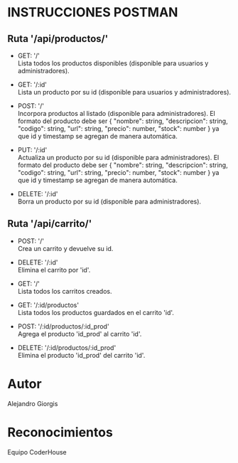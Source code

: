 # INSTRUCCIONES POSTMAN

## Ruta '/api/productos/' 

- GET: '/'  
Lista todos los productos disponibles (disponible para usuarios y administradores).
  
- GET: '/:id'  
Lista un producto por su id (disponible para usuarios y administradores).
  
- POST: '/'  
Incorpora productos al listado (disponible para administradores).
El formato del producto debe ser { "nombre": string, "descripcion": string, "codigo": string, "url": string, "precio": number, "stock": number } ya que id y timestamp se agregan de manera automática.
  
- PUT: '/:id'  
Actualiza un producto por su id (disponible para administradores).
El formato del producto debe ser { "nombre": string, "descripcion": string, "codigo": string, "url": string, "precio": number, "stock": number } ya que id y timestamp se agregan de manera automática.
  
- DELETE: '/:id'  
Borra un producto por su id (disponible para administradores).
  
## Ruta '/api/carrito/'

- POST: '/'  
Crea un carrito y devuelve su id.  
  
- DELETE: '/:id'  
Elimina el carrito por 'id'.

- GET: '/'  
Lista todos los carritos creados.
  
- GET: '/:id/productos'  
Lista todos los productos guardados en el carrito 'id'.
  
- POST: '/:id/productos/:id_prod'  
Agrega el producto 'id_prod' al carrito 'id'.
  
- DELETE: '/:id/productos/:id_prod'  
Elimina el producto 'id_prod' del carrito 'id'.

# Autor

Alejandro Giorgis

# Reconocimientos

Equipo CoderHouse